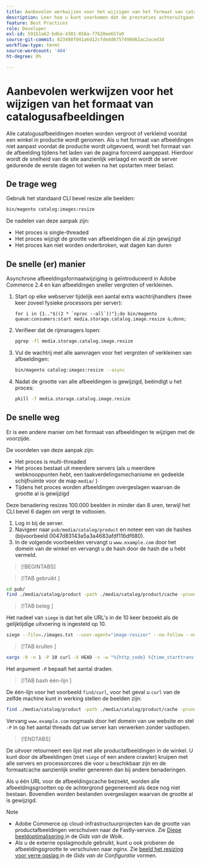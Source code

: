 ```yaml
---
title: Aanbevolen werkwijzen voor het wijzigen van het formaat van catalogusafbeeldingen
description: Leer hoe u kunt voorkomen dat de prestaties achteruitgaan voordat u de productie van uw Adobe Commerce-site start.
feature: Best Practices
role: Developer
exl-id: 591b1a62-bdba-4301-858a-77620ee657a9
source-git-commit: 823498f041a6d12cfdedd6757499d62ac2aced3d
workflow-type: tm+mt
source-wordcount: '464'
ht-degree: 0%

---
```


# Aanbevolen werkwijzen voor het wijzigen van het formaat van catalogusafbeeldingen

Alle catalogusafbeeldingen moeten worden vergroot of verkleind voordat een winkel in productie wordt genomen. Als u het formaat van afbeeldingen niet aanpast voordat de productie wordt uitgevoerd, wordt het formaat van de afbeelding tijdens het laden van de pagina forceerd aangepast. Hierdoor wordt de snelheid van de site aanzienlijk verlaagd en wordt de server gedurende de eerste dagen tot weken na het opstarten meer belast.

## De trage weg

Gebruik het standaard CLI bevel resize alle beelden:

```bash
bin/magento catalog:images:resize
```

De nadelen van deze aanpak zijn:

- Het proces is single-threaded
- Het proces wijzigt de grootte van afbeeldingen die al zijn gewijzigd
- Het proces kan niet worden onderbroken, wat dagen kan duren

## De snelle (er) manier

Asynchrone afbeeldingsformaatwijziging is geïntroduceerd in Adobe Commerce 2.4 en kan afbeeldingen sneller vergroten of verkleinen.

1. Start op elke webserver tijdelijk een aantal extra wachtrijhandlers (twee keer zoveel fysieke processors per server):

   ```bsh
   for i in {1.."$((2 * `nproc --all`))"};do bin/magento queue:consumers:start media.storage.catalog.image.resize &;done;
   ```

1. Verifieer dat de rijmanagers lopen:

   ```bash
   pgrep -fl media.storage.catalog.image.resize
   ```

1. Vul de wachtrij met alle aanvragen voor het vergroten of verkleinen van afbeeldingen:

   ```bash
   bin/magento catalog:images:resize --async
   ```

1. Nadat de grootte van alle afbeeldingen is gewijzigd, beëindigt u het proces:

   ```bash
   pkill -f media.storage.catalog.image.resize
   ```

## De snelle weg

Er is een andere manier om het formaat van afbeeldingen te wijzigen met de voorzijde.

De voordelen van deze aanpak zijn:

- Het proces is multi-threaded
- Het proces bestaat uit meerdere servers (als u meerdere webknooppunten hebt, een taakverdelingsmechanisme en gedeelde schijfruimte voor de map `media/` )
- Tijdens het proces worden afbeeldingen overgeslagen waarvan de grootte al is gewijzigd

Deze benadering resizes 100.000 beelden in minder dan 8 uren, terwijl het CLI bevel 6 dagen om vergt te voltooien.

1. Log in bij de server.
1. Navigeer naar `pub/media/catalog/product` en noteer een van de hashes (bijvoorbeeld 0047d83143a5a3a4683afdf116df680).
1. In de volgende voorbeelden vervangt u `www.example.com` door het domein van de winkel en vervangt u de hash door de hash die u hebt vermeld.

>[!BEGINTABS]

>[!TAB  gebruikt ]

```bash
cd pub/
find ./media/catalog/product -path ./media/catalog/product/cache -prune -o -type f -print | sed 's~./media/catalog/product/~https://www.example.com/media/catalog/product/cache/0047d83143a5a3a4683afdf1116df680/~g' > images.txt
```

>[!TAB  beleg ]

Het nadeel van `siege` is dat het alle URL&#39;s in de 10 keer bezoekt als de gelijktijdige uitvoering is ingesteld op 10.

```bash
siege --file=./images.txt --user-agent="image-resizer" --no-follow --no-parser --concurrent=10 --reps=once
```

>[!TAB  krullen ]

```bash
xargs -0 -n 1 -P 10 curl -X HEAD -s -w "%{http_code} %{time_starttransfer} %{url_effective}\n" < <(tr \\n \\0 <images.txt)
```

Het argument `-P` bepaalt het aantal draden.

>[!TAB  bash één-lijn ]

De één-lijn voor het voorbeeld `find/curl`, voor het geval u `curl` van de zelfde machine kunt in werking stellen de beelden zijn:

```bash
find ./media/catalog/product -path ./media/catalog/product/cache -prune -o -type f -print | sed 's~./media/catalog/product/~https://www.example.com/media/catalog/product/cache/0047d83143a5a3a4683afdf1116df680/~g' | xargs -n 1 -P 10 curl -X HEAD -s -w "%{http_code} %{time_starttransfer} %{url_effective}\n"
```

Vervang `www.example.com` nogmaals door het domein van uw website en stel `-P` in op het aantal threads dat uw server kan verwerken zonder vastlopen.

>[!ENDTABS]

De uitvoer retourneert een lijst met alle productafbeeldingen in de winkel. U kunt door de afbeeldingen (met `siege` of een andere crawler) kruipen met alle servers en processorcores die voor u beschikbaar zijn en de formaatcache aanzienlijk sneller genereren dan bij andere benaderingen.

Als u één URL voor de afbeeldingscache bezoekt, worden alle afbeeldingsgrootten op de achtergrond gegenereerd als deze nog niet bestaan. Bovendien worden bestanden overgeslagen waarvan de grootte al is gewijzigd.

>[!NOTE]
>
>- Adobe Commerce op cloud-infrastructuurprojecten kan de grootte van productafbeeldingen verschuiven naar de Fastly-service. Zie [ Diepe beeldoptimalisering ](https://experienceleague.adobe.com/docs/commerce-cloud-service/user-guide/cdn/fastly-image-optimization.html?lang=nl-NL#deep-image-optimization) in de _Gids van de Wolk_.
>- Als u de externe opslagmodule gebruikt, kunt u ook proberen de afbeeldingsgrootte te verschuiven naar nginx. Zie [ beeld het resizing voor verre opslag ](https://experienceleague.adobe.com/docs/commerce-operations/configuration-guide/storage/remote-storage/remote-storage-image-resize.html?lang=nl-NL) in de _Gids van de Configuratie_ vormen.
